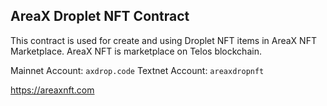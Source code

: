 ## AreaX Droplet NFT Contract
This contract is used for create and using Droplet NFT items in AreaX NFT Marketplace.
AreaX NFT is marketplace on Telos blockchain.

Mainnet Account: `axdrop.code`
Textnet Account: `areaxdropnft`

https://areaxnft.com
